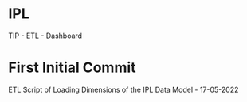 # IPL
TIP - ETL - Dashboard

# First Initial Commit
ETL Script of Loading Dimensions of the IPL Data Model - 17-05-2022
